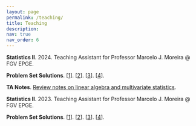 ```yaml
---
layout: page
permalink: /teaching/
title: Teaching
description:
nav: true
nav_order: 6
---
```


**Statistics II**. 2024. Teaching Assistant for Professor Marcelo J. Moreira @ FGV EPGE.

**Problem Set Solutions**. \[[1](https://www.luanborelli.com/assets/pdf/ps1_2024.pdf)]. \[[2](https://www.luanborelli.com/assets/pdf/ps2_2024.pdf)]. \[[3](https://www.luanborelli.com/assets/pdf/ps3_2024.pdf)]. \[[4](https://www.luanborelli.com/assets/pdf/ps4_2024.pdf)].

**TA Notes**. [Review notes on linear algebra and multivariate statistics](https://www.luanborelli.com/assets/pdf/ta_notes.pdf).

**Statistics II**. 2023. Teaching Assistant for Professor Marcelo J. Moreira @ FGV EPGE.

**Problem Set Solutions**. \[[1](https://www.luanborelli.com/assets/pdf/ps1_2023.pdf)]. \[[2](https://www.luanborelli.com/assets/pdf/ps2_2023.pdf)]. \[[3](https://www.luanborelli.com/assets/pdf/ps3_2023.pdf)]. \[[4](https://www.luanborelli.com/assets/pdf/ps4_2023.pdf)].